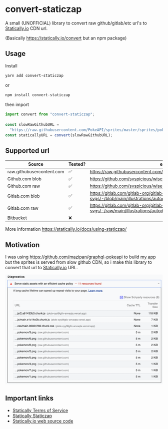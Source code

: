 # convert-staticzap

A small (UNOFFICIAL) library to convert raw github/gitlab/etc url's to [Statically.io](https://statically.io/docs/using-staticzap/) CDN url.

(Basically https://statically.io/convert but an npm package)

## Usage

Install

```sh
yarn add convert-staticzap
```

or

```sh
npm install convert-staticzap
```

then import

```js
import convert from "convert-staticzap";

const slowRawGithubURL =
  "https://raw.githubusercontent.com/PokeAPI/sprites/master/sprites/pokemon/versions/generation-v/black-white/animated/384.gif";
const staticallyURL = convert(slowRawGithubURL);
```

## Supported url

| Source                    | Tested? | example                                                                            |
| ------------------------- | ------- | ---------------------------------------------------------------------------------- |
| raw.githubusercontent.com | ✅      | https://raw.githubusercontent.com/svspicious/wisesa.dev/main/README.md             |
| Github.com blob           | ✅      | https://github.com/svspicious/wisesa.dev/blob/main/public/dino.gif                 |
| Github.com raw            | ✅      | https://github.com/svspicious/wisesa.dev/raw/main/public/preview.png               |
| Gitlab.com blob           | ✅      | https://gitlab.com/gitlab-org/gitlab-svgs/-/blob/main/illustrations/autodevops.svg |
| Gitlab.com raw            | ✅      | https://gitlab.com/gitlab-org/gitlab-svgs/-/raw/main/illustrations/autodevops.svg  |
| Bitbucket                 | ❌      |

More information https://statically.io/docs/using-staticzap/

## Motivation

I was using https://github.com/mazipan/graphql-pokeapi to build [my app](https://github.com/svspicious/pkdx) but the sprites is served from slow github CDN, so i make this library to convert that url to [Statically.io](https://statically.io/docs/using-staticzap/) URL.

![lighthouse hate that](web-dev-result.png)

## Important links

- [Statically Terms of Service](https://statically.io/policies/terms/)
- [Statically Staticzap](https://statically.io/docs/using-staticzap/)
- [Statically.io web source code](https://github.com/staticallyio/statically)
